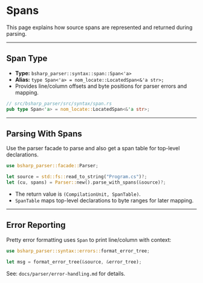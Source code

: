 # Spans

This page explains how source spans are represented and returned during parsing.

---

## Span Type

- **Type:** `bsharp_parser::syntax::span::Span<'a>`
- **Alias:** `type Span<'a> = nom_locate::LocatedSpan<&'a str>;`
- Provides line/column offsets and byte positions for parser errors and mapping.

```rust
// src/bsharp_parser/src/syntax/span.rs
pub type Span<'a> = nom_locate::LocatedSpan<&'a str>;
```

---

## Parsing With Spans

Use the parser facade to parse and also get a span table for top-level declarations.

```rust
use bsharp_parser::facade::Parser;

let source = std::fs::read_to_string("Program.cs")?;
let (cu, spans) = Parser::new().parse_with_spans(&source)?;
```

- The return value is `(CompilationUnit, SpanTable)`.
- `SpanTable` maps top-level declarations to byte ranges for later mapping.

---

## Error Reporting

Pretty error formatting uses `Span` to print line/column with context:

```rust
use bsharp_parser::syntax::errors::format_error_tree;

let msg = format_error_tree(&source, &error_tree);
```

See: `docs/parser/error-handling.md` for details.
